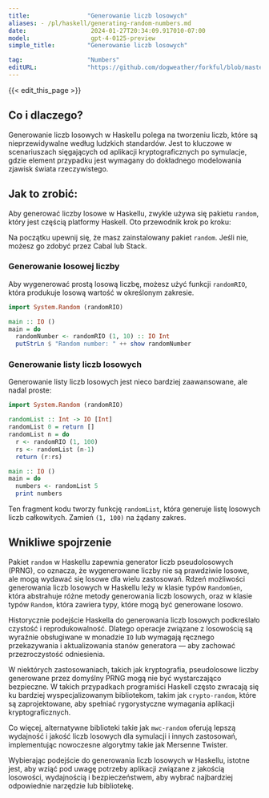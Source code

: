 ```yaml
---
title:                "Generowanie liczb losowych"
aliases: - /pl/haskell/generating-random-numbers.md
date:                  2024-01-27T20:34:09.917010-07:00
model:                 gpt-4-0125-preview
simple_title:         "Generowanie liczb losowych"

tag:                  "Numbers"
editURL:              "https://github.com/dogweather/forkful/blob/master/content/pl/haskell/generating-random-numbers.md"
---
```


{{< edit_this_page >}}

## Co i dlaczego?

Generowanie liczb losowych w Haskellu polega na tworzeniu liczb, które są nieprzewidywalne według ludzkich standardów. Jest to kluczowe w scenariuszach sięgających od aplikacji kryptograficznych po symulacje, gdzie element przypadku jest wymagany do dokładnego modelowania zjawisk świata rzeczywistego.

## Jak to zrobić:

Aby generować liczby losowe w Haskellu, zwykle używa się pakietu `random`, który jest częścią platformy Haskell. Oto przewodnik krok po kroku:

Na początku upewnij się, że masz zainstalowany pakiet `random`. Jeśli nie, możesz go zdobyć przez Cabal lub Stack.

### Generowanie losowej liczby

Aby wygenerować prostą losową liczbę, możesz użyć funkcji `randomRIO`, która produkuje losową wartość w określonym zakresie.

```Haskell
import System.Random (randomRIO)

main :: IO ()
main = do
  randomNumber <- randomRIO (1, 10) :: IO Int
  putStrLn $ "Random number: " ++ show randomNumber
```

### Generowanie listy liczb losowych

Generowanie listy liczb losowych jest nieco bardziej zaawansowane, ale nadal proste:

```Haskell
import System.Random (randomRIO)

randomList :: Int -> IO [Int]
randomList 0 = return []
randomList n = do
  r <- randomRIO (1, 100)
  rs <- randomList (n-1)
  return (r:rs)

main :: IO ()
main = do
  numbers <- randomList 5
  print numbers
```

Ten fragment kodu tworzy funkcję `randomList`, która generuje listę losowych liczb całkowitych. Zamień `(1, 100)` na żądany zakres.

## Wnikliwe spojrzenie

Pakiet `random` w Haskellu zapewnia generator liczb pseudolosowych (PRNG), co oznacza, że wygenerowane liczby nie są prawdziwie losowe, ale mogą wydawać się losowe dla wielu zastosowań. Rdzeń możliwości generowania liczb losowych w Haskellu leży w klasie typów `RandomGen`, która abstrahuje różne metody generowania liczb losowych, oraz w klasie typów `Random`, która zawiera typy, które mogą być generowane losowo.

Historycznie podejście Haskella do generowania liczb losowych podkreślało czystość i reprodukowalność. Dlatego operacje związane z losowością są wyraźnie obsługiwane w monadzie `IO` lub wymagają ręcznego przekazywania i aktualizowania stanów generatora — aby zachować przezroczystość odniesienia.

W niektórych zastosowaniach, takich jak kryptografia, pseudolosowe liczby generowane przez domyślny PRNG mogą nie być wystarczająco bezpieczne. W takich przypadkach programiści Haskell często zwracają się ku bardziej wyspecjalizowanym bibliotekom, takim jak `crypto-random`, które są zaprojektowane, aby spełniać rygorystyczne wymagania aplikacji kryptograficznych.

Co więcej, alternatywne biblioteki takie jak `mwc-random` oferują lepszą wydajność i jakość liczb losowych dla symulacji i innych zastosowań, implementując nowoczesne algorytmy takie jak Mersenne Twister.

Wybierając podejście do generowania liczb losowych w Haskellu, istotne jest, aby wziąć pod uwagę potrzeby aplikacji związane z jakością losowości, wydajnością i bezpieczeństwem, aby wybrać najbardziej odpowiednie narzędzie lub bibliotekę.
